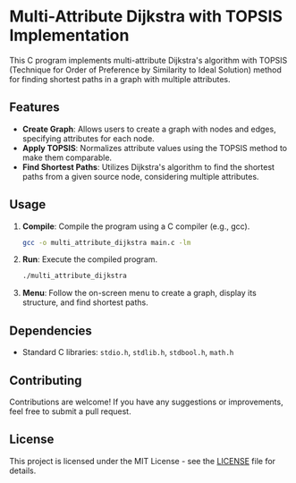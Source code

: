 # Multi-Attribute Dijkstra with TOPSIS Implementation

This C program implements multi-attribute Dijkstra's algorithm with TOPSIS (Technique for Order of Preference by Similarity to Ideal Solution) method for finding shortest paths in a graph with multiple attributes.

## Features

- **Create Graph**: Allows users to create a graph with nodes and edges, specifying attributes for each node.
- **Apply TOPSIS**: Normalizes attribute values using the TOPSIS method to make them comparable.
- **Find Shortest Paths**: Utilizes Dijkstra's algorithm to find the shortest paths from a given source node, considering multiple attributes.

## Usage

1. **Compile**: Compile the program using a C compiler (e.g., gcc).
    ```bash
    gcc -o multi_attribute_dijkstra main.c -lm
    ```

2. **Run**: Execute the compiled program.
    ```bash
    ./multi_attribute_dijkstra
    ```

3. **Menu**: Follow the on-screen menu to create a graph, display its structure, and find shortest paths.

## Dependencies

- Standard C libraries: `stdio.h`, `stdlib.h`, `stdbool.h`, `math.h`

## Contributing

Contributions are welcome! If you have any suggestions or improvements, feel free to submit a pull request.

## License

This project is licensed under the MIT License - see the [LICENSE](LICENSE) file for details.
